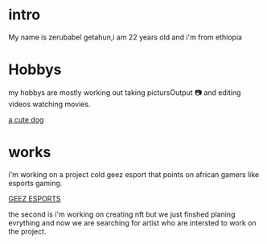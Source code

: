 # intro

My name is zerubabel getahun,i am 22 years old and i'm from ethiopia

# Hobbys

my hobbys are mostly working out taking pictursOutput 📷 and editing videos watching movies.

[a cute dog](https://www.facebook.com/randomimagesbr)

# works

 i'm working on a project cold geez esport that points on african gamers like esports gaming.

[ GEEZ ESPORTS ](https://linktr.ee/geezesport)

the second is i'm working on creating nft but we just finshed planing evrything and now we are searching for artist who are intersted to work on the project.
